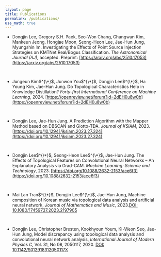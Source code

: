 ```yaml
---
layout: page
title: Publications
permalink: /publications/
use_math: true
---
```


- Dongjin Lee, Gregory S.H. Paek, Seo-Won Chang, Changwan Kim, Mankeun Jeong, Hongjae Moon, Seong-Heon Lee, Jae-Hun Jung, Myungshin Im. Investigating the Effects of Point Source Injection Strategies on KMTNet Real/Bogus Classification. *The Astronomical Journal (AJ)*, accepted. Preprint: [https://arxiv.org/abs/2510.17053](https://arxiv.org/abs/2510.17053)

<br>

- Jungeun Kim$^{\*}$, Junwon You$^{\*}$, Dongjin Lee$^{\*}$, Ha Young Kim, Jae-Hun Jung. Do Topological Characteristics Help in Knowledge Distillation? *Forty-first International Conference on Machine Learning*, 2024. [https://openreview.net/forum?id=2dEH0u8w0b](https://openreview.net/forum?id=2dEH0u8w0b)

<br>

- Dongjin Lee, Jae-Hun Jung. A Prediction Algorithm with the Mapper Method based on DBSCAN and Giotto-TDA. *Journal of KSIAM*, 2023. [https://doi.org/10.12941/jksiam.2023.27.324](https://doi.org/10.12941/jksiam.2023.27.324)

<br>

- Dongjin Lee$^{\*}$, Seong-Heon Lee$^{\*}$, Jae-Hun Jung. The Effects of Topological Features on Convolutional Neural Networks – An Explanatory Analysis via Grad-CAM. *Machine Learning: Science and Technology*, 2023. [https://doi.org/10.1088/2632-2153/ace6f3](https://doi.org/10.1088/2632-2153/ace6f3)

<br>

- Mai Lan Tran$^{\*}$, Dongjin Lee$^{\*}$, Jae-Hun Jung, Machine composition of Korean music via topological data analysis and artificial neural network, *Journal of Mathematics and Music*, 2023.[DOI: 10.1080/17459737.2023.2197905](https://doi.org/10.1080/17459737.2023.2197905)

<br>

- Dongjin Lee, Christopher Bresten, Kookhyoun Youm, Ki-Weon Seo, Jae-Hun Jung, Model discrepancy using topological data analysis and convolutional neural network analysis, *International Journal of Modern Physics C*, Vol. 31, No 08, 2050117, 2020. [DOI: 10.1142/S012918312050117X](https://doi.org/10.1142/S012918312050117X)

<br>